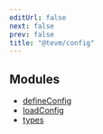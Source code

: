 ```yaml
---
editUrl: false
next: false
prev: false
title: "@tevm/config"
---
```


## Modules

- [defineConfig](/reference/tevm/config/defineconfig/readme/)
- [loadConfig](/reference/tevm/config/loadconfig/readme/)
- [types](/reference/tevm/config/types/readme/)
